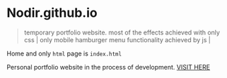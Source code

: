 # Nodir.github.io
> temporary portfolio website.
> most of the effects achieved with only css |
> only mobile hamburger menu functionality achieved by js |


Home and only ``` html ``` page is `index.html`




Personal portfolio website in the process of development. <a href="https://nodir-any.github.io/NodIr/">VISIT HERE</a>

